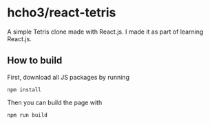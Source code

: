 # hcho3/react-tetris

A simple Tetris clone made with React.js. I made it as part of learning React.js.

## How to build
First, download all JS packages by running

```
npm install
```

Then you can build the page with
```
npm run build
```
